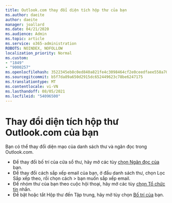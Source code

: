 ```yaml
---
title: Outlook.com thay đổi diện tích hộp thư của bạn
ms.author: daeite
author: daeite
manager: joallard
ms.date: 04/21/2020
ms.audience: Admin
ms.topic: article
ms.service: o365-administration
ROBOTS: NOINDEX, NOFOLLOW
localization_priority: Normal
ms.custom:
- "1849"
- "9000257"
ms.openlocfilehash: 3522345eb8c0ed840a821fe4c3098464cf2e0ceedfaee558a703be643758ee7a
ms.sourcegitcommit: b5f7da89a650d2915dc652449623c78be6247175
ms.translationtype: MT
ms.contentlocale: vi-VN
ms.lasthandoff: 08/05/2021
ms.locfileid: "54096500"
---
```

# <a name="change-the-look-of-your-outlookcom-mailbox"></a>Thay đổi diện tích hộp thư Outlook.com của bạn

Bạn có thể thay đổi diện mạo của danh sách thư và ngăn đọc trong Outlook.com.

- Để thay đổi bố trí của cửa sổ thư, hãy mở các tùy [chọn Ngăn đọc của](https://outlook.live.com/mail/options/mail/layout/readingPane) bạn.
- Để thay đổi cách sắp xếp email của bạn, ở đầu danh sách thư, chọn Lọc Sắp xếp theo, rồi chọn cách  >   bạn muốn sắp xếp email.
- Để nhóm thư của bạn theo cuộc hội thoại, hãy mở các tùy [chọn Tổ chức tin](https://outlook.live.com/mail/options/mail/layout/conversations) nhắn.
- Để bật hoặc tắt Hộp thư đến Tập trung, hãy mở tùy chọn [Bố trí của](https://outlook.live.com/mail/options/mail/layout/focused) bạn.